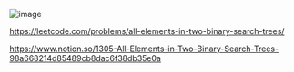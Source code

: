 ![image](https://user-images.githubusercontent.com/84365977/189030474-63deafe0-c3fa-4c07-9eff-42e54883d500.png)

https://leetcode.com/problems/all-elements-in-two-binary-search-trees/

https://www.notion.so/1305-All-Elements-in-Two-Binary-Search-Trees-98a668214d85489cb8dac6f38db35e0a
